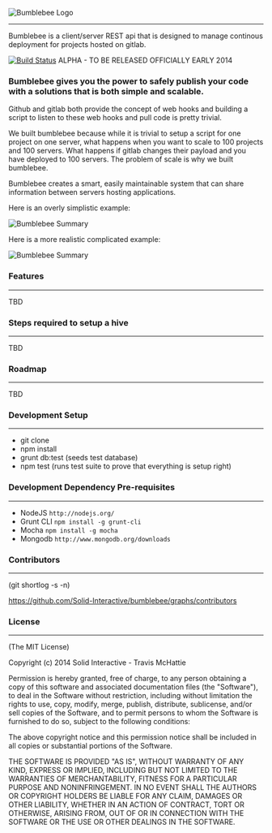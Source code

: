 ![Bumblebee Logo](https://s3.amazonaws.com/SolidInteractive/images/bumblebee/bumblebee-hdr.png)

---------------------------------------------------------------

Bumblebee is a client/server REST api that is designed to manage continous deployment for projects hosted on gitlab.

[![Build Status](https://travis-ci.org/Solid-Interactive/bumblebee.png?branch=master)](https://travis-ci.org/Solid-Interactive/bumblebee) ALPHA - TO BE RELEASED OFFICIALLY EARLY 2014

### Bumblebee gives you the power to safely publish your code with a solutions that is both simple and scalable.

Github and gitlab both provide the concept of web hooks and building a script to listen to these web hooks and pull code is pretty trivial.

We built bumblebee because while it is trivial to setup a script for one project on one server, what happens when you want to scale to 100 projects and 100 servers. What happens if gitlab changes their payload and you have deployed to 100 servers. The problem of scale is why we built bumblebee.

Bumblebee creates a smart, easily maintainable system that can share information between servers hosting applications.

Here is an overly simplistic example:

![Bumblebee Summary](https://s3.amazonaws.com/SolidInteractive/images/bumblebee/bumblebee-overview.png)


Here is a more realistic complicated example:

![Bumblebee Summary](https://s3.amazonaws.com/SolidInteractive/images/bumblebee/bumblebee-complicated-overview.png)


### Features

------------------------------------------------------------------

TBD


### Steps required to setup a hive

------------------------------------------------------------------

TBD


### Roadmap

------------------------------------------------------------------

TBD


### Development Setup

------------------------------------------------------------------

* git clone <repo>
* npm install
* grunt db:test (seeds test database)
* npm test (runs test suite to prove that everything is setup right)


### Development Dependency Pre-requisites

------------------------------------------------------------------

* NodeJS `http://nodejs.org/`
* Grunt CLI `npm install -g grunt-cli`
* Mocha `npm install -g mocha`
* Mongodb `http://www.mongodb.org/downloads`


### Contributors

------------------------------------------------------------------

(git shortlog -s -n)

https://github.com/Solid-Interactive/bumblebee/graphs/contributors


### License

------------------------------------------------------------------

(The MIT License)

Copyright (c) 2014 Solid Interactive - Travis McHattie

Permission is hereby granted, free of charge, to any person obtaining a copy of this software and associated documentation files (the "Software"), to deal in the Software without restriction, including without limitation the rights to use, copy, modify, merge, publish, distribute, sublicense, and/or sell copies of the Software, and to permit persons to whom the Software is furnished to do so, subject to the following conditions:

The above copyright notice and this permission notice shall be included in all copies or substantial portions of the Software.

THE SOFTWARE IS PROVIDED "AS IS", WITHOUT WARRANTY OF ANY KIND, EXPRESS OR IMPLIED, INCLUDING BUT NOT LIMITED TO THE WARRANTIES OF MERCHANTABILITY, FITNESS FOR A PARTICULAR PURPOSE AND NONINFRINGEMENT. IN NO EVENT SHALL THE AUTHORS OR COPYRIGHT HOLDERS BE LIABLE FOR ANY CLAIM, DAMAGES OR OTHER LIABILITY, WHETHER IN AN ACTION OF CONTRACT, TORT OR OTHERWISE, ARISING FROM, OUT OF OR IN CONNECTION WITH THE SOFTWARE OR THE USE OR OTHER DEALINGS IN THE SOFTWARE.
